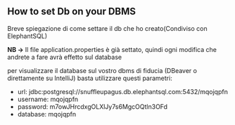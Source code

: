 ## How to set Db on your DBMS
Breve spiegazione di come settare il db che ho creato(Condiviso con ElephantSQL)

**NB ->** Il file application.properties è già settato, quindi ogni modifica che andrete a fare avrà effetto sul database

per visualizzare il database sul vostro dbms di fiducia (DBeaver o direttamente su IntelliJ) basta utilizzare questi parametri:
- url: jdbc:postgresql://snuffleupagus.db.elephantsql.com:5432/mqojqpfn
- username: mqojqpfn
- password: m7owJHrcdxgOLXlJy7s6MgcOQtln3OFd
- database: mqojqpfn